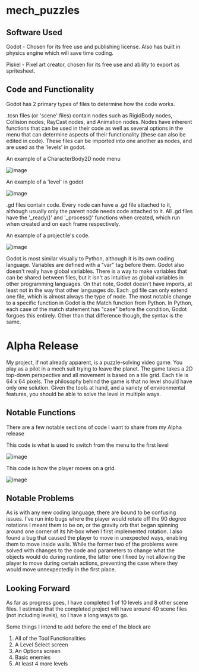 # mech_puzzles

## Software Used
Godot - Chosen for its free use and publishing license. Also has built in physics engine which will save time coding.

Piskel - Pixel art creator, chosen for its free use and ability to export as spritesheet.

## Code and Functionality
Godot has 2 primary types of files to determine how the code works.

.tcsn files (or 'scene' files) contain nodes such as RigidBody nodes, Collision nodes, RayCast nodes, and Animation nodes. Nodes have inherent functions that can be used in their code as well as several options in the menu that can determine aspects of their functionality (these can also be edited in code). These files can be imported into one another as nodes, and are used as the 'levels' in godot.

An example of a CharacterBody2D node menu

![image](https://github.com/user-attachments/assets/65d8cafe-5bf2-4868-ae82-a4178043d993)

An example of a 'level' in godot

![image](https://github.com/user-attachments/assets/4dde7bfc-0ce1-4d40-be08-9d4a5a547af9)

.gd files contain code. Every node can have a .gd file attached to it, although usually only the parent node needs code attached to it. All .gd files have the '_ready()' and '_process()' functions when created, which run when created and on each frame respectively.

An example of a projectile's code.

![image](https://github.com/user-attachments/assets/662958d0-af20-4b61-a984-0b3d30aaf82a)

Godot is most similar visually to Python, although it is its own coding language. Variables are defined with a "var" tag before them. Godot also doesn't really have global variables. There is a way to make variables that can be shared between files, but it isn't as intuitive as global variables in other programming languages. On that note, Godot doesn't have imports, at least not in the way that other languages do. Each .gd file can only extend one file, which is almost always the type of node. The most notable change to a specific function in Godot is the Match function from Python. In Python, each case of the match statement has "case" before the condition, Godot forgoes this entirely. Other than that difference though, the syntax is the same.

# Alpha Release

My project, if not already apparent, is a puzzle-solving video game. You play as a pilot in a mech suit trying to leave the planet. The game takes a 2D top-down perspective and all movement is based on a tile grid. Each tile is 64 x 64 pixels. The philosophy behind the game is that no level should have only one solution. Given the tools at hand, and a variety of environmental features, you should be able to solve the level in multiple ways.

## Notable Functions
There are a few notable sections of code I want to share from my Alpha release

This code is what is used to switch from the menu to the first level

![image](https://github.com/user-attachments/assets/b27e8d25-2316-463b-81a1-3e6ad5eab74c)

This code is how the player moves on a grid.

![image](https://github.com/user-attachments/assets/fcd26515-95c1-4526-b620-f204a1967af3)

## Notable Problems
As is with any new coding language, there are bound to be confusing issues. I've run into bugs where the player would rotate off the 90 degree rotations I meant them to be on, or the gravity orb that began spinning around one corner of its hit-box when I first implemented rotation. I also found a bug that caused the player to move in unexpected ways, enabling them to move inside walls. While the former two of the problems were solved with changes to the code and parameters to change what the objects would do during runtime, the latter one I fixed by not allowing the player to move during certain actions, preventing the case where they would move unnexpectedly in the first place.

## Looking Forward
As far as progress goes, I have completed 1 of 10 levels and 8 other scene files. I estimate that the completed project will have around 40 scene files (not including levels), so I have a long ways to go.

Some things I intend to add before the end of the block are

1. All of the Tool Functionalities
2. A Level Select screen
3. An Options screen
4. Basic enemies
5. At least 4 more levels
